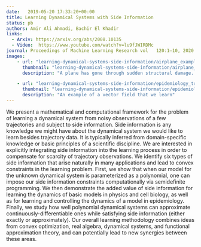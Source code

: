 ```yaml
---
date:   2019-05-20 17:33:20+00:00
title: Learning Dynamical Systems with Side Information
status: pb
authors: Amir Ali Ahmadi, Bachir El Khadir
links: 
  - Arxiv: https://arxiv.org/abs/2008.10135
  - Video:  https://www.youtube.com/watch?v=lu9fJWIRDMc
journal: Proceedings of Machine Learning Research vol   120:1–10, 2020
images:
    - url: "learning-dynamical-systems-side-information/airplane_example.png"
      thumbnail: "learning-dynamical-systems-side-information/airplane_example_thumb.png"
      description: "A plane has gone through sudden structural damage. Can we learn the new dynamics on the fly to land it safely?"

    - url: "learning-dynamical-systems-side-information/epidemiology_true_vf.png"
      thumbnail: "learning-dynamical-systems-side-information/epidemiology_true_vf_thumb.png"
      description: "An example of a vector field that we learn"
---
```


We present a mathematical and computational framework for the problem of learning a dynamical system from noisy observations of a few trajectories and subject to side information. Side information is any knowledge we might have about the dynamical system we would like to learn besides trajectory data. It is typically inferred from domain-specific knowledge or basic principles of a scientific discipline. We are interested in explicitly integrating side information into the learning process in order to compensate for scarcity of trajectory observations. We identify six types of side information that arise naturally in many applications and lead to convex constraints in the learning problem. First, we show that when our model for the unknown dynamical system is parameterized as a polynomial, one can impose our side information constraints computationally via semidefinite programming. We then demonstrate the added value of side information for learning the dynamics of basic models in physics and cell biology, as well as for learning and controlling the dynamics of a model in epidemiology. Finally, we study how well polynomial dynamical systems can approximate continuously-differentiable ones while satisfying side information (either exactly or approximately). Our overall learning methodology combines ideas from convex optimization, real algebra, dynamical systems, and functional approximation theory, and can potentially lead to new synergies between these areas.

